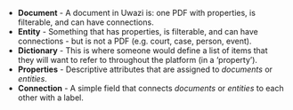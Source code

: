 * **Document** - A document in Uwazi is: one PDF with properties, is filterable, and can have connections.
* **Entity** - Something that has properties, is filterable, and can have connections - but is not a PDF (e.g. court, case, person, event).
* **Dictionary** - This is where someone would define a list of items that they will want to refer to throughout the platform (in a ‘property’). 
* **Properties** - Descriptive attributes that are assigned to _documents_ or _entities_.
* **Connection** - A simple field that connects _documents_ or _entities_ to each other with a label. 